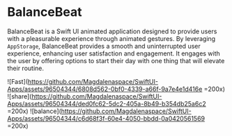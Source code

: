 # BalanceBeat

BalanceBeat is a Swift UI animated application designed to provide users with a pleasurable experience through animated gestures. By leveraging `AppStorage`, BalanceBeat provides a smooth and uninterrupted user experience, enhancing user satisfaction and engagement. It engages with the user by offering options to start their day with one thing that will elevate their routine.

![Fast](https://github.com/Magdalenaspace/SwiftUI-Apps/assets/96504344/6808d562-0bf0-4339-a66f-9a7e4e1d416e =200x)
![share](https://github.com/Magdalenaspace/SwiftUI-Apps/assets/96504344/ded0fc62-5dc2-405a-8b49-b354db25a6c2 =200x)
![balance](https://github.com/Magdalenaspace/SwiftUI-Apps/assets/96504344/c6d68f3f-60e4-4050-bbdd-0a0420561569 =200x)

